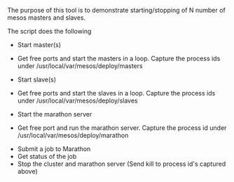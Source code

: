 
The purpose of this tool is to demonstrate starting/stopping of N number of mesos masters and slaves.

The script does the following

* Start master(s)
 - Get free ports and start the masters in a loop. Capture the process ids under /usr/local/var/mesos/deploy/masters
* Start slave(s)
 - Get free ports and start the slaves in a loop. Capture the process ids under /usr/local/var/mesos/deploy/slaves
* Start the marathon server
 - Get free port and run the marathon server. Capture the process id under /usr/local/var/mesos/deploy/marathon
* Submit a job to Marathon
* Get status of the job
* Stop the cluster and marathon server (Send kill to process id's captured above)
